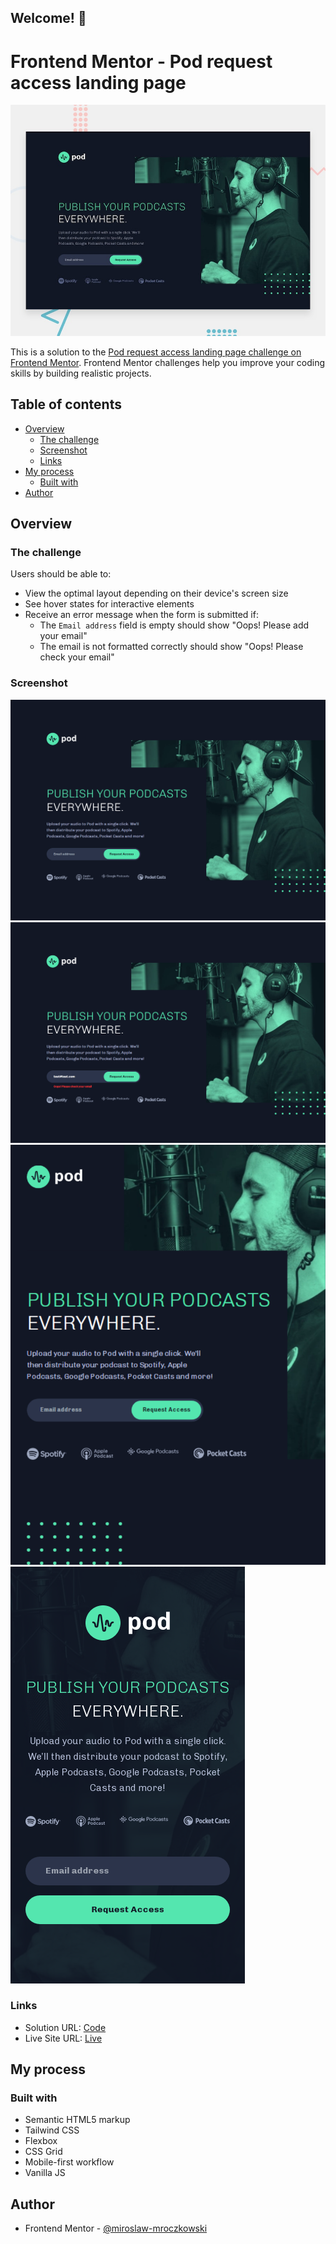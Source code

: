 ## Welcome! 👋

# Frontend Mentor - Pod request access landing page

![Design preview for the Pod request access landing page coding challenge](./preview.jpg)

This is a solution to the [Pod request access landing page challenge on Frontend Mentor](https://www.frontendmentor.io/challenges/pod-request-access-landing-page-eyTmdkLSG). Frontend Mentor challenges help you improve your coding skills by building realistic projects.

## Table of contents

- [Overview](#overview)
  - [The challenge](#the-challenge)
  - [Screenshot](#screenshot)
  - [Links](#links)
- [My process](#my-process)
  - [Built with](#built-with)
- [Author](#author)

## Overview

### The challenge

Users should be able to:

- View the optimal layout depending on their device's screen size
- See hover states for interactive elements
- Receive an error message when the form is submitted if:
  - The `Email address` field is empty should show "Oops! Please add your email"
  - The email is not formatted correctly should show "Oops! Please check your email"

### Screenshot

![](./dist/images/desktop.png)
![](./dist/images/desktop_active.png)
![](./dist/images/tablet.png)
![](./dist/images/mobile.png)

### Links

- Solution URL: [Code](https://github.com/FrontEndMentor-MyChallanges/n_pod-request-access-landing-page)
- Live Site URL: [Live](https://frontendmentor-mychallanges.github.io/n_pod-request-access-landing-page/)

## My process

### Built with

- Semantic HTML5 markup
- Tailwind CSS
- Flexbox
- CSS Grid
- Mobile-first workflow
- Vanilla JS

## Author

- Frontend Mentor - [@miroslaw-mroczkowski](https://www.frontendmentor.io/profile/miroslaw-mroczkowski)
